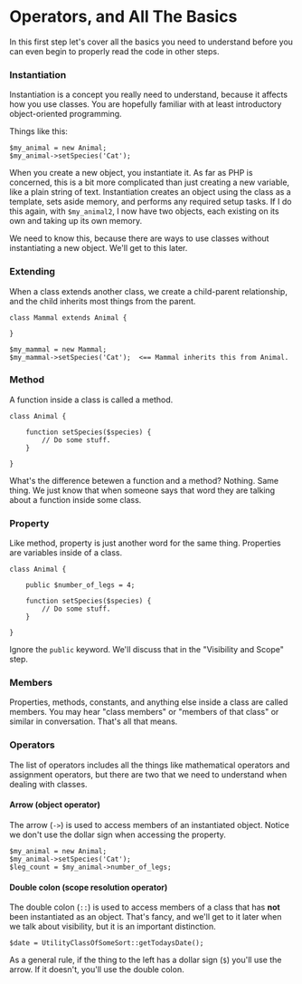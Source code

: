 # Operators, and All The Basics

In this first step let's cover all the basics you need to understand before you can even begin to properly 
read the code in other steps.

### Instantiation

Instantiation is a concept you really need to understand, because it affects how you use classes. You are hopefully 
familiar with at least introductory object-oriented programming.

Things like this:

```$xslt
$my_animal = new Animal;
$my_animal->setSpecies('Cat');
```

When you create a new object, you instantiate it. As far as PHP is concerned, this is a bit more complicated 
than just creating a new variable, like a plain string of text. Instantiation creates an object using the class 
as a template, sets aside memory, and performs any required setup tasks. If I do this again, with `$my_animal2`, 
I now have two objects, each existing on its own and taking up its own memory.

We need to know this, because there are ways to use classes without instantiating a new object. We'll get to 
this later.

### Extending

When a class extends another class, we create a child-parent relationship, and the child inherits most things 
from the parent.

```$xslt
class Mammal extends Animal {
 
}
 
$my_mammal = new Mammal;
$my_mammal->setSpecies('Cat');  <== Mammal inherits this from Animal.
```

### Method

A function inside a class is called a method.

```$xslt
class Animal {
 
    function setSpecies($species) {
        // Do some stuff.
    }
     
}
```

What's the difference betewen a function and a method? Nothing. Same thing. We just know that when someone 
says that word they are talking about a function inside some class.

### Property

Like method, property is just another word for the same thing. Properties are variables inside of a class.

```$xslt
class Animal {
 
    public $number_of_legs = 4;
 
    function setSpecies($species) {
        // Do some stuff.
    }
     
}
```

Ignore the `public` keyword. We'll discuss that in the "Visibility and Scope" step.

### Members

Properties, methods, constants, and anything else inside a class are called members. You may hear "class members" or 
"members of that class" or similar in conversation. That's all that means.

### Operators

The list of operators includes all the things like mathematical operators and assignment operators, but there are two that 
we need to understand when dealing with classes.

#### Arrow (object operator)

The arrow (`->`) is used to access members of an instantiated object. Notice we don't use the dollar 
sign when accessing the property.

```$xslt
$my_animal = new Animal;
$my_animal->setSpecies('Cat');
$leg_count = $my_animal->number_of_legs;
```

#### Double colon (scope resolution operator)

The double colon (`::`) is used to access members of a class that has **not** been instantiated as 
an object. That's fancy, and we'll get to it later when we talk about visibility, but it is an important distinction.

```$xslt
$date = UtilityClassOfSomeSort::getTodaysDate();
```

As a general rule, if the thing to the left has a dollar sign (`$`) you'll use the arrow. If it doesn't, you'll use 
the double colon.
